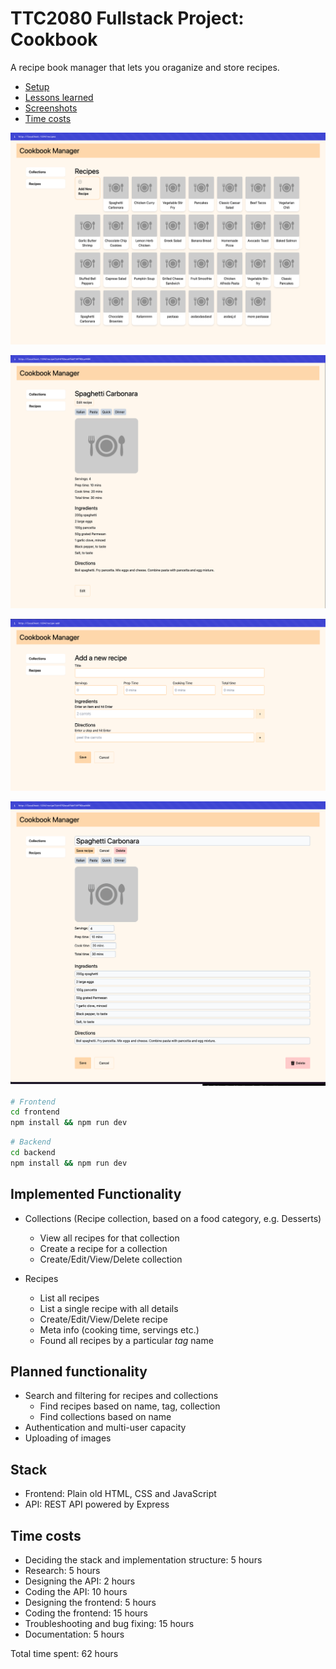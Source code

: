 # TTC2080 Fullstack Project: Cookbook

A recipe book manager that lets you oraganize and store recipes.

- [Setup](./docs/setup.md)
- [Lessons learned](./docs/lessons-learned.md)
- [Screenshots](./screenshots/)
- [Time costs](#time-costs)

![Recipes landing page](./screenshots/recipe-listing.png)

![View recipe](./screenshots/recipe.png)

![Add new recipe](./screenshots/recipe-add.png)

![Edit recipe](./screenshots/recipe-edit.png)

```bash
# Frontend
cd frontend
npm install && npm run dev
```

```bash
# Backend
cd backend
npm install && npm run dev
```

## Implemented Functionality

- Collections (Recipe collection, based on a food category, e.g. Desserts)
  - View all recipes for that collection
  - Create a recipe for a collection
  - Create/Edit/View/Delete collection

- Recipes 
  - List all recipes
  - List a single recipe with all details
  - Create/Edit/View/Delete recipe
  - Meta info (cooking time, servings etc.)
  - Found all recipes by a particular _tag_ name

## Planned functionality
- Search and filtering for recipes and collections
  - Find recipes based on name, tag, collection
  - Find collections based on name
- Authentication and multi-user capacity
- Uploading of images

## Stack
- Frontend: Plain old HTML, CSS and JavaScript
- API: REST API powered by Express

## Time costs

- Deciding the stack and implementation structure: 5 hours
- Research: 5 hours
- Designing the API: 2 hours
- Coding the API: 10 hours
- Designing the frontend: 5 hours
- Coding the frontend:  15 hours
- Troubleshooting and bug fixing: 15 hours
- Documentation: 5 hours

Total time spent: 62 hours


